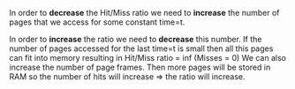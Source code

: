 In order to **decrease** the Hit/Miss ratio we need to **increase** the number of pages that we access for some constant time=t.

In order to **increase** the ratio we need to **decrease** this number. If the number of pages accessed for the last time=t is small then all this pages can fit into memory resulting in Hit/Miss ratio = inf (Misses = 0)
We can also increase the number of page frames. Then more pages will be stored in RAM so the number of hits will increase => the ratio will increase.
